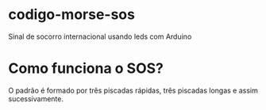 # codigo-morse-sos
Sinal de socorro internacional usando leds com Arduino

# Como funciona o SOS?
O padrão é formado por três piscadas rápidas, três piscadas longas e assim sucessivamente. 
